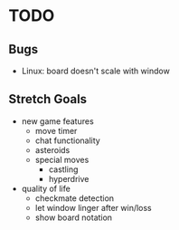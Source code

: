 # TODO

## Bugs
- Linux: board doesn't scale with window

## Stretch Goals
- new game features
  - move timer
  - chat functionality
  - asteroids
  - special moves
    - castling
    - hyperdrive
- quality of life
  - checkmate detection
  - let window linger after win/loss
  - show board notation
